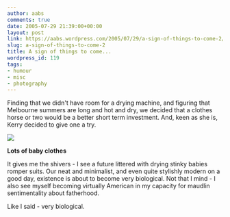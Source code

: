 ```yaml
---
author: aabs
comments: true
date: 2005-07-29 21:39:00+00:00
layout: post
link: https://aabs.wordpress.com/2005/07/29/a-sign-of-things-to-come-2/
slug: a-sign-of-things-to-come-2
title: A sign of things to come...
wordpress_id: 119
tags:
- humour
- misc
- photography
---
```


Finding that we didn't have room for a drying machine, and figuring that Melbourne summers are long and hot and dry, we decided that a clothes horse or two would be a better short term investment. And, keen as she is, Kerry decided to give one a try.

[![](http://photos1.blogger.com/blogger/6860/929/320/IMG%28038%29.jpg)](http://photos1.blogger.com/blogger/6860/929/1600/IMG%28038%29.jpg)


**Lots of baby clothes**


It gives me the shivers - I see a future littered with drying stinky babies romper suits. Our neat and minimalist, and even quite stylishly modern on a good day, existence is about to become very biological. Not that I mind - I also see myself becoming virtually American in my capacity for maudlin sentimentality about fatherhood.

Like I said - very biological.
